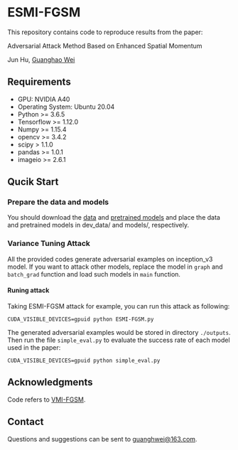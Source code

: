 # ESMI-FGSM

This repository contains code to reproduce results from the paper:

Adversarial Attack Method Based on Enhanced Spatial Momentum

Jun Hu, [Guanghao Wei](https://github.com/Weiguanghao918)

## Requirements
+ GPU: NVIDIA A40
+ Operating System: Ubuntu 20.04
+ Python >= 3.6.5
+ Tensorflow >= 1.12.0
+ Numpy >= 1.15.4
+ opencv >= 3.4.2
+ scipy > 1.1.0
+ pandas >= 1.0.1
+ imageio >= 2.6.1

## Qucik Start

### Prepare the data and models

You should download the [data](https://drive.google.com/drive/folders/1CfobY6i8BfqfWPHL31FKFDipNjqWwAhS) and [pretrained models](https://drive.google.com/drive/folders/10cFNVEhLpCatwECA6SPB-2g0q5zZyfaw) and place the data and pretrained models in dev_data/ and models/, respectively.

### Variance Tuning Attack

All the provided codes generate adversarial examples on inception_v3 model. If you want to attack other models, replace the model in `graph` and `batch_grad` function and load such models in `main` function.

#### Runing attack

Taking ESMI-FGSM attack for example, you can run this attack as following:

```
CUDA_VISIBLE_DEVICES=gpuid python ESMI-FGSM.py 
```

The generated adversarial examples would be stored in directory `./outputs`. Then run the file `simple_eval.py` to evaluate the success rate of each model used in the paper:

```
CUDA_VISIBLE_DEVICES=gpuid python simple_eval.py
```

## Acknowledgments

Code refers to [VMI-FGSM](https://github.com/JHL-HUST/VT).

## Contact

Questions and suggestions can be sent to guanghwei@163.com.